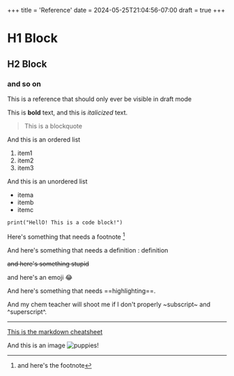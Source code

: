 +++
title = 'Reference'
date = 2024-05-25T21:04:56-07:00
draft = true
+++

# H1 Block

## H2 Block

### and so on

This is a reference that should only ever be visible in draft mode

This is **bold** text, and this is *italicized* text.

>This is a blockquote

And this is an ordered list

1. item1
2. item2
3. item3

And this is an unordered list

- itema
- itemb
- itemc

`print("HellO! This is a code block!")`

Here's something that needs a footnote [^1]

And here's something that needs a definition
: definition

~~and here's something stupid~~

and here's an emoji :joy:

And here's something that needs ==highlighting==.

And my chem teacher will shoot me if I don't properly ~subscript~ and ^superscript^.

---

[This is the markdown cheatsheet](https://www.markdownguide.org/cheat-sheet/)

And this is an image
![puppies!](img/puppies.jpg)

[^1]: and here's the footnote